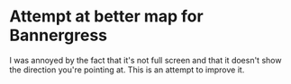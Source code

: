 # Attempt at better map for Bannergress

I was annoyed by the fact that it's not full screen and that it doesn't show the direction you're pointing at. This is an attempt to improve it.
